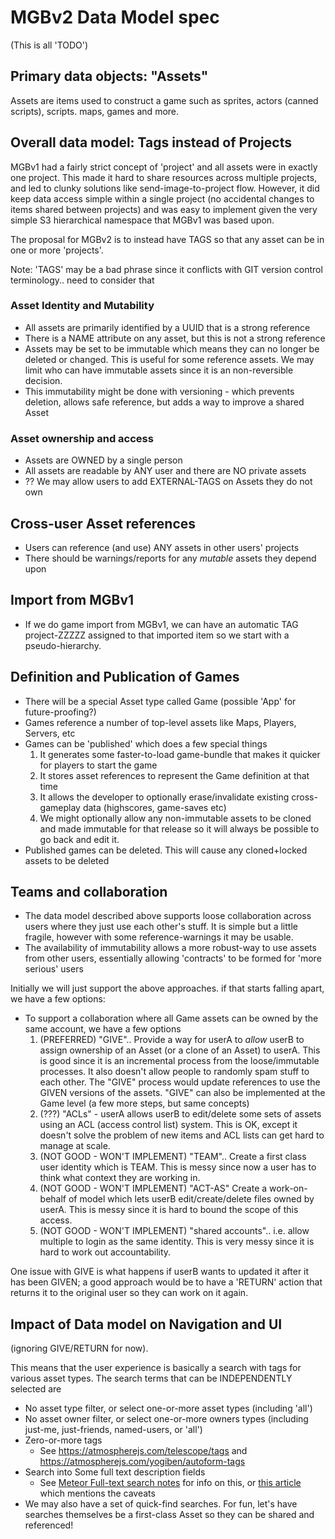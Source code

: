 # MGBv2 Data Model spec

(This is all 'TODO')

## Primary data objects: "Assets"

Assets are items used to construct a game such as sprites, actors (canned scripts), scripts. maps, games and more.

## Overall data model: Tags instead of Projects

MGBv1 had a fairly strict concept of 'project' and all assets were in exactly one project. This made it hard to share 
resources across multiple projects, and led to clunky solutions like send-image-to-project flow.  However, it did 
keep data access simple within a single project (no accidental changes to items shared between projects) and was easy 
to implement given the very simple S3 hierarchical namespace that MGBv1 was based upon.

The proposal for MGBv2 is to instead have TAGS so that any asset can be in one or more 'projects'.

Note: 'TAGS' may be a bad phrase since it conflicts with GIT version control terminology.. need to consider that


### Asset Identity and Mutability

* All assets are primarily identified by a UUID that is a strong reference
* There is a NAME attribute on any asset, but this is not a strong reference
* Assets may be set to be immutable which means they can no longer be deleted or changed. This is useful for some 
  reference assets. We may limit who can have immutable assets since it is an non-reversible decision.
* This immutability might be done with versioning - which prevents deletion, allows safe reference, but adds a way to 
  improve a shared Asset


### Asset ownership and access

* Assets are OWNED by a single person
* All assets are readable by ANY user and there are NO private assets
* ?? We may allow users to add EXTERNAL-TAGS on Assets they do not own


## Cross-user Asset references

* Users can reference (and use) ANY assets in other users' projects
* There should be warnings/reports for any *mutable* assets they depend upon


## Import from MGBv1

* If we do game import from MGBv1, we can have an automatic TAG project-ZZZZZ assigned to that imported item so we
  start with a pseudo-hierarchy.


## Definition and Publication of Games

* There will be a special Asset type called Game (possible 'App' for future-proofing?)
* Games reference a number of top-level assets like Maps, Players, Servers, etc
* Games can be 'published' which does a few special things
  1. It generates some faster-to-load game-bundle that makes it quicker for players to start the game
  1. It stores asset references to represent the Game definition at that time
  1. It allows the developer to optionally erase/invalidate existing cross-gameplay data (highscores, game-saves etc)
  1. We might optionally allow any non-immutable assets to be cloned and made immutable for that release so it will
     always be possible to go back and edit it.
* Published games can be deleted. This will cause any cloned+locked assets to be deleted


## Teams and collaboration

* The data model described above supports loose collaboration across users where they just use each other's stuff. It is
  simple but a little fragile, however with some reference-warnings it may be usable.
* The availability of immutability allows a more robust-way to use assets from other users, essentially allowing 
  'contracts' to be formed for 'more serious' users

Initially we will just support the above approaches. if that starts falling apart, we have a few options:
  
* To support a collaboration where all Game assets can be owned by the same account, we have a few options
  1. (PREFERRED) "GIVE".. Provide a way for userA to *allow* userB to assign ownership of an Asset (or a clone of an 
     Asset) to userA. This is good since it is an incremental process from the loose/immutable processes. It also 
     doesn't allow people to randomly spam stuff to each other. The "GIVE" process would update references to use the 
     GIVEN versions of the assets. "GIVE" can also be implemented at the Game level (a few more steps, but same concepts)
  1. (???) "ACLs" - userA allows userB to edit/delete some sets of assets using an ACL (access control list) system. 
     This is OK, except it doesn't solve the problem of new items and ACL lists can get hard to manage at scale.
  1. (NOT GOOD - WON'T IMPLEMENT) "TEAM".. Create a first class user identity which is TEAM. This is messy since now a 
     user has to think what context they are working in.
  1. (NOT GOOD - WON'T IMPLEMENT) "ACT-AS" Create a work-on-behalf of model which lets userB edit/create/delete files 
     owned by userA. This is messy since it is hard to bound the scope of this access.
  1. (NOT GOOD - WON'T IMPLEMENT) "shared accounts".. i.e. allow multiple to login as the same identity. This is very 
     messy since it is hard to work out accountability.
     
One issue with GIVE is what happens if userB wants to updated it after it has been GIVEN; a good approach would be to 
have a 'RETURN' action that returns it to the original user so they can work on it again.


## Impact of Data model on Navigation and UI

(ignoring GIVE/RETURN for now).

This means that the user experience is basically a search with tags for various asset types. The search terms that can
be INDEPENDENTLY selected are
* No asset type filter, or select one-or-more asset types (including 'all')
* No asset owner filter, or select one-or-more owners types (including just-me, just-friends, named-users, or 'all')
* Zero-or-more tags
  * See https://atmospherejs.com/telescope/tags and https://atmospherejs.com/yogiben/autoform-tags 
* Search into Some full text description fields
  * See [Meteor Full-text search notes](http://www.meteorpedia.com/read/Fulltext_search) for info on this, or 
    [this article](https://www.okgrow.com/posts/guide-to-full-text-search-in-meteor) which mentions the caveats
* We may also have a set of quick-find searches. For fun, let's have searches themselves be a first-class Asset so they 
  can be shared and referenced!

